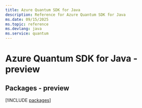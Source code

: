 ```yaml
---
title: Azure Quantum SDK for Java
description: Reference for Azure Quantum SDK for Java
ms.date: 09/15/2025
ms.topic: reference
ms.devlang: java
ms.service: quantum
---
```

# Azure Quantum SDK for Java - preview
## Packages - preview
[!INCLUDE [packages](quantum-index.md)]